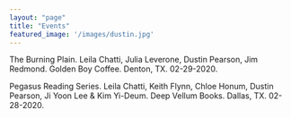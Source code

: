 ```yaml
---
layout: "page"
title: "Events"
featured_image: '/images/dustin.jpg'
---
```


The Burning Plain. Leila Chatti, Julia Leverone, Dustin Pearson, Jim Redmond. Golden Boy Coffee. Denton, TX. 02-29-2020. 

Pegasus Reading Series. Leila Chatti, Keith Flynn, Chloe Honum, Dustin Pearson, Ji Yoon Lee & Kim Yi-Deum. Deep Vellum Books. Dallas, TX. 02-28-2020.
